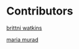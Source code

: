 # Contributors

[brittni watkins](https://github.com/blwatkins)

[maria murad](https://github.com/mariamuradd)
